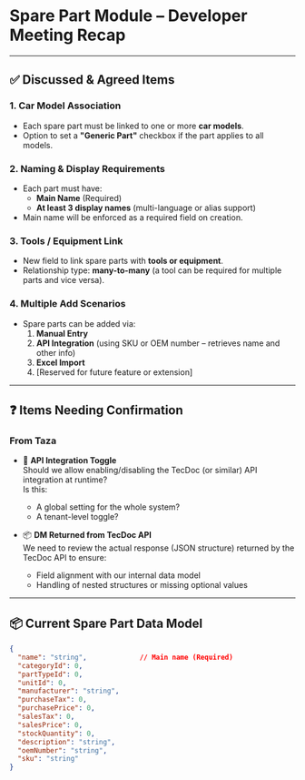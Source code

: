 # Spare Part Module – Developer Meeting Recap

---

## ✅ Discussed & Agreed Items

### 1. Car Model Association
- Each spare part must be linked to one or more **car models**.
- Option to set a **"Generic Part"** checkbox if the part applies to all models.

### 2. Naming & Display Requirements
- Each part must have:
  - **Main Name** (Required)
  - **At least 3 display names** (multi-language or alias support)
- Main name will be enforced as a required field on creation.

### 3. Tools / Equipment Link
- New field to link spare parts with **tools or equipment**.
- Relationship type: **many-to-many** (a tool can be required for multiple parts and vice versa).

### 4. Multiple Add Scenarios
- Spare parts can be added via:
  1. **Manual Entry**
  2. **API Integration** (using SKU or OEM number – retrieves name and other info)
  3. **Excel Import**
  4. [Reserved for future feature or extension]

---

## ❓ Items Needing Confirmation

### From Taza 
- 🔄 **API Integration Toggle**  
  Should we allow enabling/disabling the TecDoc (or similar) API integration at runtime?  
  Is this:
  - A global setting for the whole system?
  - A tenant-level toggle?

- 📦 **DM Returned from TecDoc API**  
  We need to review the actual response (JSON structure) returned by the TecDoc API to ensure:
  - Field alignment with our internal data model
  - Handling of nested structures or missing optional values

---

## 📦 Current Spare Part Data Model

```json
{
  "name": "string",             // Main name (Required)
  "categoryId": 0,
  "partTypeId": 0,
  "unitId": 0,
  "manufacturer": "string",
  "purchaseTax": 0,
  "purchasePrice": 0,
  "salesTax": 0,
  "salesPrice": 0,
  "stockQuantity": 0,
  "description": "string",
  "oemNumber": "string",
  "sku": "string"
}
